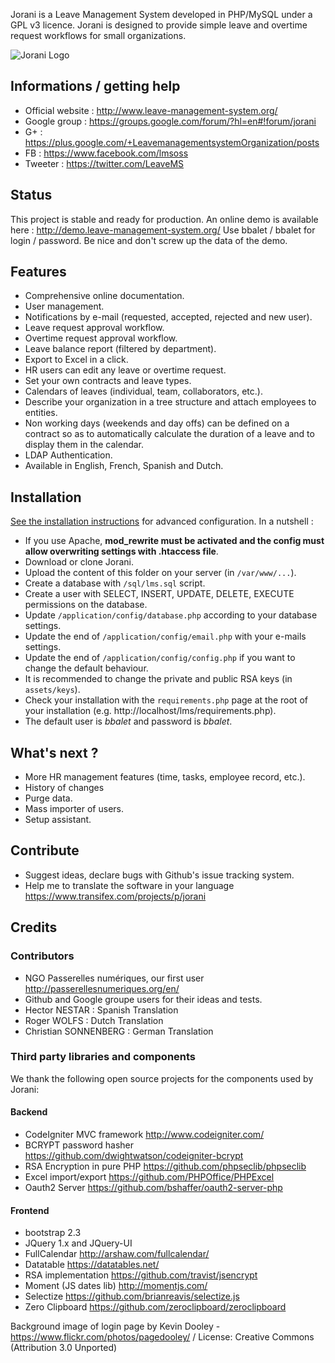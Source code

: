 Jorani is a Leave Management System developed in PHP/MySQL under a GPL v3 licence.
Jorani is designed to provide simple leave and overtime request workflows for small organizations.

![Jorani Logo](https://raw.githubusercontent.com/bbalet/jorani/master/assets/images/Jorani_Logo_horizontal-700.png)

## Informations / getting help

* Official website : http://www.leave-management-system.org/
* Google group : https://groups.google.com/forum/?hl=en#!forum/jorani
* G+ : https://plus.google.com/+LeavemanagementsystemOrganization/posts
* FB : https://www.facebook.com/lmsoss
* Tweeter : https://twitter.com/LeaveMS

## Status

This project is stable and ready for production. An online demo is available here : http://demo.leave-management-system.org/
Use bbalet / bbalet for login / password. Be nice and don't screw up the data of the demo.

## Features

* Comprehensive online documentation.
* User management.
* Notifications by e-mail (requested, accepted, rejected and new user).
* Leave request approval workflow.
* Overtime request approval workflow.
* Leave balance report (filtered by department).
* Export to Excel in a click.
* HR users can edit any leave or overtime request.
* Set your own contracts and leave types.
* Calendars of leaves (individual, team, collaborators, etc.).
* Describe your organization in a tree structure and attach employees to entities.
* Non working days (weekends and day offs) can be defined on a contract so as to automatically calculate the duration of a leave and to display them in the calendar.
* LDAP Authentication.
* Available in English, French, Spanish and Dutch.

## Installation

[See the installation instructions](docs/install/README.md) for advanced configuration. In a nutshell :
* If you use Apache, **mod_rewrite must be activated and the config must allow overwriting settings with .htaccess file**.
* Download or clone Jorani.
* Upload the content of this folder on your server (in <code>/var/www/...</code>).
* Create a database with <code>/sql/lms.sql</code> script.
* Create a user with SELECT, INSERT, UPDATE, DELETE, EXECUTE permissions on the database.
* Update <code>/application/config/database.php</code> according to your database settings.
* Update the end of <code>/application/config/email.php</code> with your e-mails settings.
* Update the end of <code>/application/config/config.php</code> if you want to change the default behaviour.
* It is recommended to change the private and public RSA keys (in <code>assets/keys</code>).
* Check your installation with the <code>requirements.php</code> page at the root of your installation (e.g. http://localhost/lms/requirements.php).
* The default user is *bbalet* and password is *bbalet*.

## What's next ?

* More HR management features (time, tasks, employee record, etc.).
* History of changes
* Purge data.
* Mass importer of users.
* Setup assistant.

## Contribute

* Suggest ideas, declare bugs with Github's issue tracking system.
* Help me to translate the software in your language https://www.transifex.com/projects/p/jorani

## Credits

### Contributors

* NGO Passerelles numériques, our first user http://passerellesnumeriques.org/en/
* Github and Google groupe users for their ideas and tests.
* Hector NESTAR : Spanish Translation
* Roger WOLFS : Dutch Translation
* Christian SONNENBERG : German Translation

### Third party libraries and components

We thank the following open source projects for the components used by Jorani:

#### Backend

* CodeIgniter MVC framework http://www.codeigniter.com/
* BCRYPT password hasher https://github.com/dwightwatson/codeigniter-bcrypt
* RSA Encryption in pure PHP https://github.com/phpseclib/phpseclib
* Excel import/export https://github.com/PHPOffice/PHPExcel
* Oauth2 Server https://github.com/bshaffer/oauth2-server-php

#### Frontend

* bootstrap 2.3
* JQuery 1.x and JQuery-UI
* FullCalendar http://arshaw.com/fullcalendar/
* Datatable https://datatables.net/
* RSA implementation https://github.com/travist/jsencrypt
* Moment (JS dates lib) http://momentjs.com/
* Selectize https://github.com/brianreavis/selectize.js
* Zero Clipboard https://github.com/zeroclipboard/zeroclipboard

Background image of login page by Kevin Dooley - https://www.flickr.com/photos/pagedooley/ / License: Creative Commons (Attribution 3.0 Unported)
